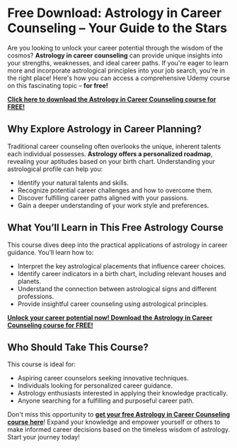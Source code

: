 # Free Download: Astrology in Career Counseling – Your Guide to the Stars

Are you looking to unlock your career potential through the wisdom of the cosmos? **Astrology in career counseling** can provide unique insights into your strengths, weaknesses, and ideal career paths. If you're eager to learn more and incorporate astrological principles into your job search, you're in the right place! Here's how you can access a comprehensive Udemy course on this fascinating topic – **for free!**

[**Click here to download the Astrology in Career Counseling course for FREE!**](https://udemywork.com/astrology-in-career-counseling)

## Why Explore Astrology in Career Planning?

Traditional career counseling often overlooks the unique, inherent talents each individual possesses. **Astrology offers a personalized roadmap**, revealing your aptitudes based on your birth chart. Understanding your astrological profile can help you:

*   Identify your natural talents and skills.
*   Recognize potential career challenges and how to overcome them.
*   Discover fulfilling career paths aligned with your passions.
*   Gain a deeper understanding of your work style and preferences.

## What You’ll Learn in This Free Astrology Course

This course dives deep into the practical applications of astrology in career guidance. You’ll learn how to:

*   Interpret the key astrological placements that influence career choices.
*   Identify career indicators in a birth chart, including relevant houses and planets.
*   Understand the connection between astrological signs and different professions.
*   Provide insightful career counseling using astrological principles.

[**Unlock your career potential now! Download the Astrology in Career Counseling course for FREE!**](https://udemywork.com/astrology-in-career-counseling)

## Who Should Take This Course?

This course is ideal for:

*   Aspiring career counselors seeking innovative techniques.
*   Individuals looking for personalized career guidance.
*   Astrology enthusiasts interested in applying their knowledge practically.
*   Anyone searching for a fulfilling and purposeful career path.

Don't miss this opportunity to **[get your free Astrology in Career Counseling course here](https://udemywork.com/astrology-in-career-counseling)**! Expand your knowledge and empower yourself or others to make informed career decisions based on the timeless wisdom of astrology. Start your journey today!
